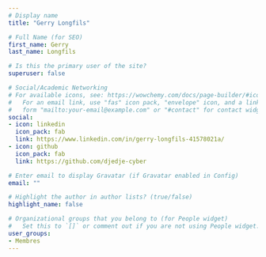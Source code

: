 ```yaml
---
# Display name
title: "Gerry Longfils"

# Full Name (for SEO)
first_name: Gerry
last_name: Longfils

# Is this the primary user of the site?
superuser: false

# Social/Academic Networking
# For available icons, see: https://wowchemy.com/docs/page-builder/#icons
#   For an email link, use "fas" icon pack, "envelope" icon, and a link in the
#   form "mailto:your-email@example.com" or "#contact" for contact widget.
social:
- icon: linkedin
  icon_pack: fab
  link: https://www.linkedin.com/in/gerry-longfils-41578021a/
- icon: github 
  icon_pack: fab
  link: https://github.com/djedje-cyber

# Enter email to display Gravatar (if Gravatar enabled in Config)
email: ""

# Highlight the author in author lists? (true/false)
highlight_name: false

# Organizational groups that you belong to (for People widget)
#   Set this to `[]` or comment out if you are not using People widget.
user_groups:
- Membres
---
```

